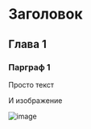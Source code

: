# Заголовок 
## Глава 1
### Парграф 1

Просто текст 

И изображение 

![image](https://github.com/user-attachments/assets/9cbadefb-5de1-47ac-8c02-eaf232a79a8d)

